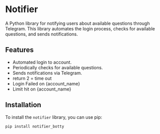 #  Notifier

A Python library for notifying users about available questions through Telegram. This library automates the login process, checks for available questions, and sends notifications.

## Features

- Automated login to  account.
- Periodically checks for available questions.
- Sends notifications via Telegram.
- return 2 = time out
- Login Failed on {account_name}
- Limit hit on {account_name}

## Installation

To install the `notifier` library, you can use pip:

```bash
pip install notifier_botty
